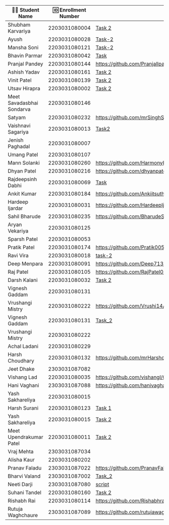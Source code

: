 | 👩‍🎓 Student Name | 🆔 Enrollment Number | Task 2 Script | GitHub Repo |
|-----------------|-------------------|------------|-------------|
| Shubham Karvariya | 2203031080004 |[Task 2](https://github.com/5hubhm/OpenTalkJS/blob/main/index.js) |[Github](https://github.com/5hubhm/OpenTalkJS) |
| Ayush | 2203031080028 |[Task-2](https://github.com/ayushvadodariya/OpenTalkJS/blob/main/app.js) | [GitHub](https://github.com/ayushvadodariya/OpenTalkJS) |
| Mansha Soni | 2203031080121 | [Task-2](https://github.com/mansha-6/OpenTalkJS/blob/main/task_2.js)| [Github](https://github.com/mansha-6/OpenTalkJS)|
| Bhavin Parmar | 2203031080042 | [Task](https://github.com/bhavinSOL/OpenTalkJS/blob/main/index.js) | [GitHub](https://github.com/bhavinSOL/OpenTalkJS) |
| Pranjal Pandey | 2203031080144 | https://github.com/Pranjallpandey1504/OpenTalkJS/blob/main/script.js | https://github.com/Pranjallpandey1504/OpenTalkJS/tree/main |
| Ashish Yadav | 2203031080161 | [Task 2](https://github.com/AshishIT611/OpenTalkJS/blob/main/script.js) | [GitHub](https://github.com/AshishIT611/OpenTalkJS) |
| Vinit Patel | 2203031080139 | [Task 2](https://github.com/Vinitpatel28/OpenTalkJS/blob/main/script.js) | [GitHub](https://github.com/Vinitpatel28/OpenTalkJS) |
| Utsav Hirapra | 2203031080002 |[Task 2](https://github.com/utsav1213/OpenTalkJS/blob/main/index.js) |[GitHub](https://github.com/utsav1213/OpenTalkJS) |
| Meet Savadasbhai Sondarva | 2203031080146 | | |
| Satyam | 2203031080232 | https://github.com/mrSinghSatyam/OpenTalkJS/blob/main/main.js | https://github.com/mrSinghSatyam/OpenTalkJS/blob/main/main.js |
| Vaishnavi Sagariya | 2203031080013 | [Task2](https://github.com/sagariyavaishnavi/OpenTalkJS/blob/main/script1.js)|[GitHub](https://github.com/sagariyavaishnavi/OpenTalkJS) |
| Jenish Paghadal | 2203031080007 | | |
| Umang Patel | 2203031080107 | | |
| Mann Solanki | 2203031080260 |https://github.com/HarmonyHacker/OpenTalkJS/blob/main/main.js | https://github.com/HarmonyHacker/OpenTalkJS|
| Dhyan Patel | 2203031080216 |https://github.com/dhyanpatel3/OpenTalkJS/blob/main/main.js |https://github.com/dhyanpatel3/OpenTalkJS |
| Rajdeepsinh Dabhi | 2203031080069 |[Task](https://github.com/Rajdeepsinh1410/openTalkJS/tree/firstname-14) |[GitHub](https://github.com/Rajdeepsinh1410/openTalkJS) |
| Ankit Kumar | 2203031080184 | https://github.com/Ankiitsuthar/OpenTalkJS/blob/main/task2.js | https://github.com/Ankiitsuthar/OpenTalkJS |
| Hardeep Ijardar | 2203031080031 |https://github.com/HardeepIjardar/GenAI/blob/main/Assignment-14.js|https://github.com/HardeepIjardar/GenAI|
| Sahil Bharude | 2203031080235 | https://github.com/BharudeSahil/OpenTalkJS/blob/main/task2.js | https://github.com/BharudeSahil/OpenTalkJS |
| Aryan Vekariya | 2203031080125 | | |
| Sparsh Patel | 2203031080053 | | |
| Pratik Patel | 2203031080174 |https://github.com/Pratik00531/OpenTalkJS/blob/stage1/script.js |https://github.com/Pratik00531/OpenTalkJS |
| Ravi Vira | 2203031080018 |[task-2](https://github.com/Ravi-vira/OpenTalkJS/blob/main/script.js) |[git](https://github.com/Ravi-vira/OpenTalkJS) |
| Deep Menpara | 2203031080091 | https://github.com/Deep7133/OPENTALKJS/blob/main/script.js | https://github.com/Deep7133/OPENTALKJS |
| Raj Patel | 2203031080105 |https://github.com/RajPatel08/OPENTALKJS/blob/main/main.js |https://github.com/RajPatel08/OPENTALKJS |
| Darsh Kalani | 2203031080032 | [Task 2](https://github.com/Darshkalani28/OpenTalkJS/blob/darsh-14/task1.md) | [Repo](https://github.com/Darshkalani28/OpenTalkJS/tree/darsh-14) |
| Vignesh Gaddam | 2203031080131 | | |
| Vrushangi Mistry | 2203031080222 | https://github.com/Vrushi14/OpenTalkJS/blob/main/main.js | https://github.com/Vrushi14/OpenTalkJS |
| Vignesh Gaddam | 2203031080131 | [Task_2](https://github.com/mrvigneshgaddam/OpenTalkJS/blob/main/main.js) | [GitHub](https://github.com/mrvigneshgaddam/OpenTalkJS) |
| Vrushangi Mistry | 2203031080222 | | |
| Achal Ladani | 2203031080229 | | |
| Harsh Choudhary | 2203031080132 | https://github.com/mrHarshchoudhary/OpenTalkJS/blob/main/second.js | https://github.com/mrHarshchoudhary/OpenTalkJS |
| Jeet Dhake | 2303031087082 | | |
| Vishang Lad | 2203031080035 | https://github.com/vishangl/OpenTalkJS/blob/main/script1.js | https://github.com/vishangl/OpenTalkJS |
| Hani Vaghani | 2303031087088 | https://github.com/hanivaghani/OpenTalkJS/blob/main/script.js | https://github.com/hanivaghani/OpenTalkJS/tree/main |
| Yash Sakhareliya | 2203031080015 | | |
| Harsh Surani | 2203031080123 | [Task 1](https://github.com/suraniharsh/GenAI/blob/main/Task_1.md) | [GenAI](https://github.com/suraniharsh/GenAI) |
| Yash Sakhareliya | 2203031080015 | [Task 2](https://github.com/YashSakhareliya/OpenTalkJS/blob/main/index.js) | [Github](https://github.com/YashSakhareliya/OpenTalkJS/) |
| Meet Upendrakumar Patel | 2203031080011 | [Task 2](https://github.com/MeetPatel54/OpenTalkJS/blob/main/script.js) | [GitHub](https://github.com/MeetPatel54/OpenTalkJS) |
| Vraj Mehta | 2303031087034 | | |
| Alisha Kaur | 2203031080202 | | |
| Pranav Faladu | 2303031087022 | https://github.com/PranavFaladu/OpenTalkJS/blob/main/script.js | https://github.com/PranavFaladu/OpenTalkJS |
| Bharvi Valand | 2303031087002 |[Task_2](https://github.com/bharvivaland/OpenTalkJS/blob/main/script.js)|[Github](https://github.com/bharvivaland/OpenTalkJS.git)|
| Neeti Darji | 2303031087080 | [script](https://github.com/Neetidarji/OpenTalkJS/blob/main/script.js) | [github](https://github.com/Neetidarji/OpenTalkJS) |
| Suhani Tandel | 2203031080160 |[Task 2](https://github.com/SuhaniTandel/OpenTalkJS/blob/master/script.js) | [Github](https://github.com/SuhaniTandel/OpenTalkJS)|
| Rishabh Rai | 2203031080114 |https://github.com/Rishabhrai29/OpenTalkJS/blob/main/main.js  |https://github.com/Rishabhrai29/OpenTalkJS |
| Rutuja Waghchaure | 2303031087089 | https://github.com/rutujawaghchaure/OpenTalkJS/blob/main/script.js | https://github.com/rutujawaghchaure/OpenTalkJS/tree/main |

